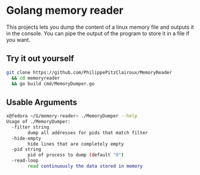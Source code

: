 # Golang memory reader
This projects lets you dump the content of a linux memory file and outputs it in the console.
You can pipe the output of the program to store it in a file if you want.

## Try it out yourself
```bash
git clone https://github.com/PhilippePitzClairoux/MemoryReader 
  && cd memoryreader
  && go build cmd/MemoryDumper.go
```

## Usable Arguments
```bash
x@fedora ~/G/memory-reader> ./MemoryDumper --help
Usage of ./MemoryDumper:
  -filter string
        dump all addresses for pids that match filter
  -hide-empty
        hide lines that are completely empty
  -pid string
        pid of process to dump (default "0")
  -read-loop
        read continuously the data stored in memory
```